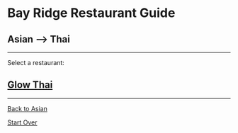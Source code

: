 # Bay Ridge Restaurant Guide
## Asian --> Thai
---
Select a restaurant:
## [Glow Thai](http://www.glowthairestaurant.com/)
---
[Back to Asian](asian.md)

 [Start Over](../home.md)